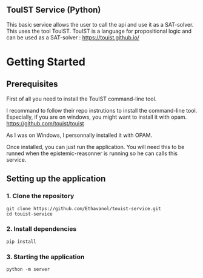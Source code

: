 ## TouIST Service (Python)
This basic service allows the user to call the api and use it as a SAT-solver. This uses the tool TouIST.
TouIST is a language for propositional logic and can be used as a SAT-solver : https://touist.github.io/

# Getting Started
## Prerequisites
First of all you need to install the TouIST command-line tool.

I recommand to follow their repo instrutions to install the command-line tool. Especially, if you are on windows, you might want to install it with opam.
https://github.com/touist/touist

As I was on Windows, I personnally installed it with OPAM.

Once installed, you can just run the application.
You will need this to be runned when the epistemic-reasonner is running so he can calls this service.

## Setting up the application
### 1. Clone the repository
```
git clone https://github.com/Ethavanol/touist-service.git
cd touist-service
```

### 2. Install dependencies
```
pip install
```

### 3. Starting the application
```
python -m server
```
